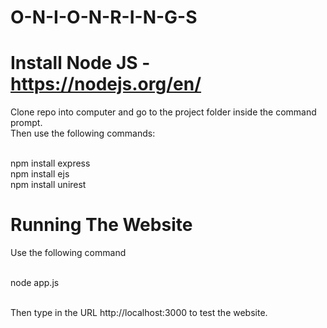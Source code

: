# O-N-I-O-N-R-I-N-G-S

# Install Node JS - https://nodejs.org/en/

Clone repo into computer and go to the project folder inside the command prompt. <br/>
Then use the following commands: <br/> <br/>

npm install express <br/>
npm install ejs <br/>
npm install unirest <br/>

# Running The Website

Use the following command <br/><br/>

node app.js <br/><br/>

Then type in the URL http://localhost:3000 to test the website.
